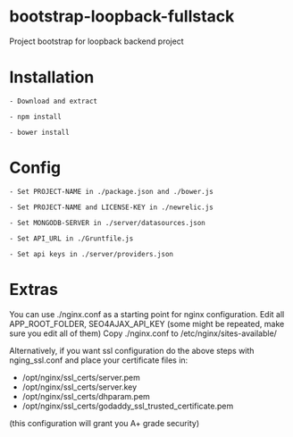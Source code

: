 bootstrap-loopback-fullstack
============================

Project bootstrap for loopback backend project


Installation
============
	- Download and extract

	- npm install

	- bower install


Config
======

	- Set PROJECT-NAME in ./package.json and ./bower.js

	- Set PROJECT-NAME and LICENSE-KEY in ./newrelic.js

	- Set MONGODB-SERVER in ./server/datasources.json

	- Set API_URL in ./Gruntfile.js

	- Set api keys in ./server/providers.json


Extras
======

You can use ./nginx.conf as a starting point for nginx configuration.
Edit all APP_ROOT_FOLDER, SEO4AJAX_API_KEY (some might be repeated, make sure you edit all of them)
Copy ./nginx.conf to /etc/nginx/sites-available/

Alternatively, if you want ssl configuration do the above steps with nging_ssl.conf and place your certificate files in:
 
 - /opt/nginx/ssl_certs/server.pem
 - /opt/nginx/ssl_certs/server.key
 - /opt/nginx/ssl_certs/dhparam.pem
 - /opt/nginx/ssl_certs/godaddy_ssl_trusted_certificate.pem

(this configuration will grant you A+ grade security)